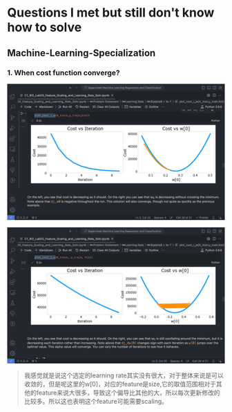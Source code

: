 # Questions I met but still don't know how to solve

## Machine-Learning-Specialization

### 1. When cost function converge?

![Screenshot 2023-12-04 at 15.49.40](assets/Screenshot%202023-12-04%20at%2015.49.40.png)

![Screenshot 2023-12-04 at 15.49.34](assets/Screenshot%202023-12-04%20at%2015.49.34.png)

> 我感觉就是说这个选定的learning rate其实没有很大，对于整体来说是可以收敛的，但是呢这里的w[0]，对应的feature是size,它的取值范围相对于其他的feature来说大很多，导致这个偏导比其他的大，所以每次更新修改的比较多。所以这也表明这个feature可能需要scaling。
